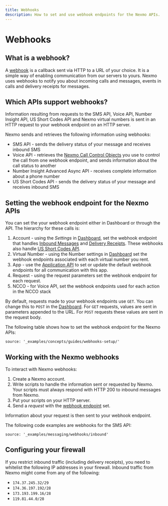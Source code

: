 ```yaml
---
title: Webhooks
description: How to set and use webhook endpoints for the Nexmo APIs.
---
```


# Webhooks

## What is a webhook?

A [webhook](https://en.wikipedia.org/wiki/Webhook) is a callback sent via HTTP to a URL of your choice. It is a simple way of enabling communication from our servers to yours. Nexmo uses webhooks to notify you about incoming calls and messages, events in calls and delivery receipts for messages.

## Which APIs support webhooks?

Information resulting from requests to the SMS API, Voice API, Number Insight API, US Short Codes API and Nexmo virtual numbers is sent in an HTTP request to your webhook endpoint on an HTTP server.

Nexmo sends and retrieves the following information using webhooks:

* SMS API - sends the delivery status of your message and receives inbound SMS
* Voice API - retrieves the [Nexmo Call Control Objects](/voice/guides/ncco) you use to control the call from one webhook endpoint, and sends information about the call status to another
* Number Insight Advanced Async API - receives complete information about a phone number
* US Short Codes API - sends the delivery status of your message and receives inbound SMS

## Setting the webhook endpoint for the Nexmo APIs

You can set the your webhook endpoint either in Dashboard or through the API. The hierarchy for these calls is:

1. Account - using the *Settings* in [Dashboard](https://dashboard.nexmo.com), set the webhook endpoint that handles [Inbound Messages](/api/sms#inbound) and [Delivery Receipts](/api/sms#delivery_receipt). These webhooks also handle [US Short Codes API](/messaging/us-short-codes/overview).
2. Virtual Number - using the Number settings in [Dashboard](https://dashboard.nexmo.com) set the webhook endpoints associated with each virtual number you rent.
3. App - use the [Application API](/concepts/guides/applications) to set or update the default webhook endpoints for all communication with this app.
4. Request - using the request parameters set the webhook endpoint for each request.
5. NCCO - for Voice API, set the webhook endpoints used for each action in the NCCO stack

By default, requests made to your webhook endpoints use `GET`. You can change this to `POST` in the [Dashboard](https://dashboard.nexmo.com). For `GET` requests, values are sent in parameters appended to the URL. For `POST` requests these values are sent in the request body.

The following table shows how to set the webhook endpoint for the Nexmo APIs:

```tabbed_content
source: '_examples/concepts/guides/webhooks-setup/'
```

## Working with the Nexmo webhooks

To interact with Nexmo webhooks:

1. Create a Nexmo account.
2. Write scripts to handle the information sent or requested by Nexmo. Your scripts must always respond with HTTP 200 to inbound messages from Nexmo.
3. Put your scripts on your HTTP server.
4. Send a *request* with the [webhook endpoint](#setting) set.

Information about your request is then sent to your webhook endpoint.

The following code examples are webhooks for the SMS API:

```tabbed_examples
source: '_examples/messaging/webhooks/inbound'
```

## Configuring your firewall
If you restrict inbound traffic (including delivery receipts), you need to whitelist the following IP addresses in your firewall. Inbound traffic from Nexmo might come from any of the following:

* `174.37.245.32/29`
* `174.36.197.192/28`
* `173.193.199.16/28`
* `119.81.44.0/28`
